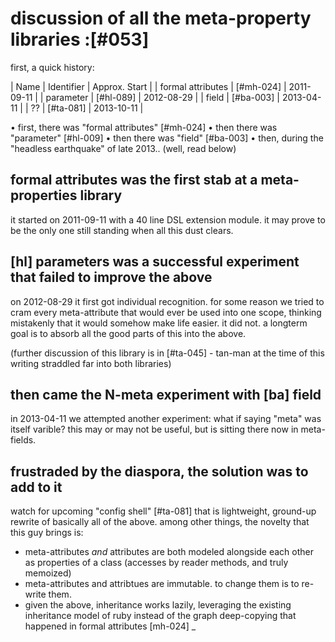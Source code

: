 # discussion of all the meta-property libraries :[#053]

first, a quick history:

  |  Name                |  Identifier  |  Approx. Start  |
  |  formal attributes   |  [#mh-024]   |  2011-09-11     |
  |  parameter           |  [#hl-089]   |  2012-08-29     |
  |  field               |  [#ba-003]   |  2013-04-11     |
  |  ??                  |  [#ta-081]   |  2013-10-11     |

  • first, there was "formal attributes" [#mh-024]
  • then there was "parameter" [#hl-009]
  • then there was "field" [#ba-003]
  • then, during the "headless earthquake" of late 2013.. (well, read below)


## formal attributes was the first stab at a meta-properties library

it started on 2011-09-11 with a 40 line DSL extension module. it may prove
to be the only one still standing when all this dust clears.


## [hl] parameters was a successful experiment that failed to improve the above

on 2012-08-29 it first got individual recognition. for some reason we tried
to cram every meta-attribute that would ever be used into one scope, thinking
mistakenly that it would somehow make life easier. it did not. a longterm
goal is to absorb all the good parts of this into the above.

(further discussion of this library is in [#ta-045] - tan-man at the time
of this writing straddled far into both libraries)

## then came the N-meta experiment with [ba] field

in 2013-04-11 we attempted another experiment: what if saying "meta" was
itself varible? this may or may not be useful, but is sitting there now
in meta-fields.


## frustraded by the diaspora, the solution was to add to it

watch for upcoming "config shell" [#ta-081] that is lightweight, ground-up
rewrite of basically all of the above. among other things, the novelty that
this guy brings is:
  + meta-attributes *and* attributes are both modeled alongside each other
    as properties of a class (accesses by reader methods, and truly memoized)
  + meta-attributes and attribtues are immutable. to change them is
    to re-write them.
  + given the above, inheritance works lazily, leveraging the existing
    inheritance model of ruby instead of the graph deep-copying that
    happened in formal attributes [mh-024]
_
